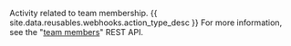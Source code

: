 Activity related to team membership. {{ site.data.reusables.webhooks.action_type_desc }} For more information, see the "[team members](/v3/teams/members/)" REST API.